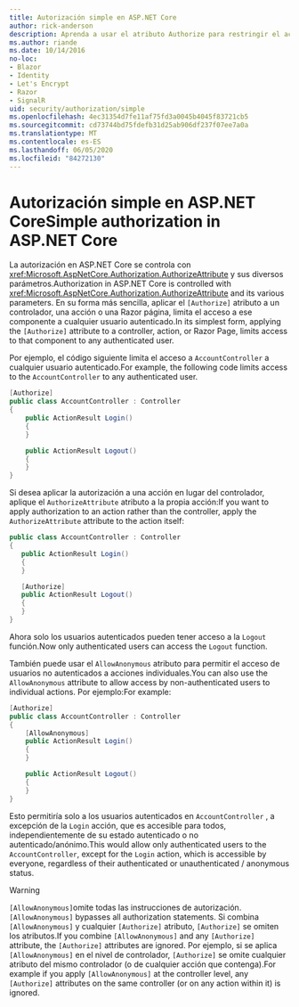 ```yaml
---
title: Autorización simple en ASP.NET Core
author: rick-anderson
description: Aprenda a usar el atributo Authorize para restringir el acceso a ASP.NET Core controladores y acciones.
ms.author: riande
ms.date: 10/14/2016
no-loc:
- Blazor
- Identity
- Let's Encrypt
- Razor
- SignalR
uid: security/authorization/simple
ms.openlocfilehash: 4ec31354d7fe11af75fd3a0045b4045f83721cb5
ms.sourcegitcommit: cd73744bd75fdefb31d25ab906df237f07ee7a0a
ms.translationtype: MT
ms.contentlocale: es-ES
ms.lasthandoff: 06/05/2020
ms.locfileid: "84272130"
---
```

# <a name="simple-authorization-in-aspnet-core"></a><span data-ttu-id="192ae-103">Autorización simple en ASP.NET Core</span><span class="sxs-lookup"><span data-stu-id="192ae-103">Simple authorization in ASP.NET Core</span></span>

<a name="security-authorization-simple"></a>

<span data-ttu-id="192ae-104">La autorización en ASP.NET Core se controla con <xref:Microsoft.AspNetCore.Authorization.AuthorizeAttribute> y sus diversos parámetros.</span><span class="sxs-lookup"><span data-stu-id="192ae-104">Authorization in ASP.NET Core is controlled with <xref:Microsoft.AspNetCore.Authorization.AuthorizeAttribute> and its various parameters.</span></span> <span data-ttu-id="192ae-105">En su forma más sencilla, aplicar el `[Authorize]` atributo a un controlador, una acción o una Razor página, limita el acceso a ese componente a cualquier usuario autenticado.</span><span class="sxs-lookup"><span data-stu-id="192ae-105">In its simplest form, applying the `[Authorize]` attribute to a controller, action, or Razor Page, limits access to that component to any authenticated user.</span></span>

<span data-ttu-id="192ae-106">Por ejemplo, el código siguiente limita el acceso a `AccountController` a cualquier usuario autenticado.</span><span class="sxs-lookup"><span data-stu-id="192ae-106">For example, the following code limits access to the `AccountController` to any authenticated user.</span></span>

```csharp
[Authorize]
public class AccountController : Controller
{
    public ActionResult Login()
    {
    }

    public ActionResult Logout()
    {
    }
}
```

<span data-ttu-id="192ae-107">Si desea aplicar la autorización a una acción en lugar del controlador, aplique el `AuthorizeAttribute` atributo a la propia acción:</span><span class="sxs-lookup"><span data-stu-id="192ae-107">If you want to apply authorization to an action rather than the controller, apply the `AuthorizeAttribute` attribute to the action itself:</span></span>

```csharp
public class AccountController : Controller
{
   public ActionResult Login()
   {
   }

   [Authorize]
   public ActionResult Logout()
   {
   }
}
```

<span data-ttu-id="192ae-108">Ahora solo los usuarios autenticados pueden tener acceso a la `Logout` función.</span><span class="sxs-lookup"><span data-stu-id="192ae-108">Now only authenticated users can access the `Logout` function.</span></span>

<span data-ttu-id="192ae-109">También puede usar el `AllowAnonymous` atributo para permitir el acceso de usuarios no autenticados a acciones individuales.</span><span class="sxs-lookup"><span data-stu-id="192ae-109">You can also use the `AllowAnonymous` attribute to allow access by non-authenticated users to individual actions.</span></span> <span data-ttu-id="192ae-110">Por ejemplo:</span><span class="sxs-lookup"><span data-stu-id="192ae-110">For example:</span></span>

```csharp
[Authorize]
public class AccountController : Controller
{
    [AllowAnonymous]
    public ActionResult Login()
    {
    }

    public ActionResult Logout()
    {
    }
}
```

<span data-ttu-id="192ae-111">Esto permitiría solo a los usuarios autenticados en `AccountController` , a excepción de la `Login` acción, que es accesible para todos, independientemente de su estado autenticado o no autenticado/anónimo.</span><span class="sxs-lookup"><span data-stu-id="192ae-111">This would allow only authenticated users to the `AccountController`, except for the `Login` action, which is accessible by everyone, regardless of their authenticated or unauthenticated / anonymous status.</span></span>

> [!WARNING]
> <span data-ttu-id="192ae-112">`[AllowAnonymous]`omite todas las instrucciones de autorización.</span><span class="sxs-lookup"><span data-stu-id="192ae-112">`[AllowAnonymous]` bypasses all authorization statements.</span></span> <span data-ttu-id="192ae-113">Si combina `[AllowAnonymous]` y cualquier `[Authorize]` atributo, `[Authorize]` se omiten los atributos.</span><span class="sxs-lookup"><span data-stu-id="192ae-113">If you combine `[AllowAnonymous]` and any `[Authorize]` attribute, the `[Authorize]` attributes are ignored.</span></span> <span data-ttu-id="192ae-114">Por ejemplo, si se aplica `[AllowAnonymous]` en el nivel de controlador, `[Authorize]` se omite cualquier atributo del mismo controlador (o de cualquier acción que contenga).</span><span class="sxs-lookup"><span data-stu-id="192ae-114">For example if you apply `[AllowAnonymous]` at the controller level, any `[Authorize]` attributes on the same controller (or on any action within it) is ignored.</span></span>
